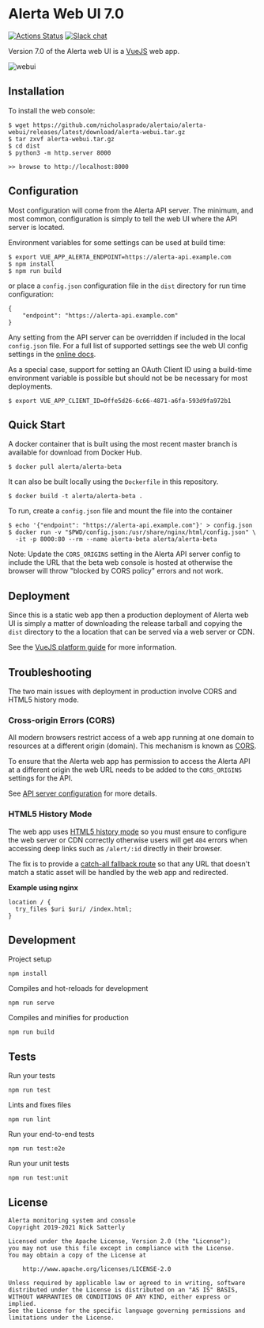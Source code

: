 Alerta Web UI 7.0
=================

[![Actions Status](https://github.com/nicholasprado/alertaio/alerta-webui/workflows/CI%20Tests/badge.svg)](https://github.com/nicholasprado/alertaio/alerta-webui/actions) [![Slack chat](https://img.shields.io/badge/chat-on%20slack-blue?logo=slack)](https://slack.alerta.dev)

Version 7.0 of the Alerta web UI is a [VueJS](https://vuejs.org/) web app.

![webui](/docs/images/alerta-webui-v7.png?raw=true&v=1)

Installation
------------

To install the web console:

    $ wget https://github.com/nicholasprado/alertaio/alerta-webui/releases/latest/download/alerta-webui.tar.gz
    $ tar zxvf alerta-webui.tar.gz
    $ cd dist
    $ python3 -m http.server 8000

    >> browse to http://localhost:8000

Configuration
-------------

Most configuration will come from the Alerta API server. The minimum,
and most common, configuration is simply to tell the web UI where the
API server is located.

Environment variables for some settings can be used at build time:

    $ export VUE_APP_ALERTA_ENDPOINT=https://alerta-api.example.com
    $ npm install
    $ npm run build

or place a `config.json` configuration file in the `dist` directory
for run time configuration:

    {
        "endpoint": "https://alerta-api.example.com"
    }

Any setting from the API server can be overridden if included in
the local `config.json` file. For a full list of supported settings
see the web UI config settings in the [online docs][1].

[1]: https://docs.alerta.io/en/latest/webui.html#configuration-from-api-server

As a special case, support for setting an OAuth Client ID using a
build-time environment variable is possible but should not be be
necessary for most deployments.

    $ export VUE_APP_CLIENT_ID=0ffe5d26-6c66-4871-a6fa-593d9fa972b1

Quick Start
-----------

A docker container that is built using the most recent master branch is
available for download from Docker Hub.

    $ docker pull alerta/alerta-beta

 It can also be built locally using the `Dockerfile` in this repository.

    $ docker build -t alerta/alerta-beta .

To run, create a `config.json` file and mount the file into the container

    $ echo '{"endpoint": "https://alerta-api.example.com"}' > config.json
    $ docker run -v "$PWD/config.json:/usr/share/nginx/html/config.json" \
      -it -p 8000:80 --rm --name alerta-beta alerta/alerta-beta

Note: Update the `CORS_ORIGINS` setting in the Alerta API server config
to include the URL that the beta web console is hosted at otherwise
the browser will throw "blocked by CORS policy" errors and not work.

Deployment
----------

Since this is a static web app then a production deployment of Alerta web UI
is simply a matter of downloading the release tarball and copying the `dist`
directory to the a location that can be served via a web server or CDN.

See the [VueJS platform guide][2] for more information.

[2]: https://cli.vuejs.org/guide/deployment.html#general-guidelines

Troubleshooting
---------------

The two main issues with deployment in production involve CORS and HTML5
history mode.

### Cross-origin Errors (CORS) ###

All modern browsers restrict access of a web app running at one domain to
resources at a different origin (domain). This mechanism is known as [CORS][3].

[3]: https://developer.mozilla.org/en-US/docs/Web/HTTP/CORS

To ensure that the Alerta web app has permission to access the Alerta API
at a different origin the web URL needs to be added to the `CORS_ORIGINS`
settings for the API.

See [API server configuration][4] for more details.

[4]: https://docs.alerta.io/en/latest/configuration.html#cors-config

### HTML5 History Mode

The web app uses [HTML5 history mode][4] so you must ensure to configure
the web server or CDN correctly otherwise users will get `404` errors when
accessing deep links such as `/alert/:id` directly in their browser.

The fix is to provide a [catch-all fallback route][5] so that any URL that
doesn't match a static asset will be handled by the web app and redirected.

**Example using nginx**
```
location / {
  try_files $uri $uri/ /index.html;
}
```

[5]: https://router.vuejs.org/guide/essentials/history-mode.html
[6]: https://router.vuejs.org/guide/essentials/history-mode.html#example-server-configurations

Development
-----------

Project setup
```
npm install
```

Compiles and hot-reloads for development
```
npm run serve
```

Compiles and minifies for production
```
npm run build
```

Tests
-----

Run your tests
```
npm run test
```

Lints and fixes files
```
npm run lint
```

Run your end-to-end tests
```
npm run test:e2e
```

Run your unit tests
```
npm run test:unit
```

License
-------

    Alerta monitoring system and console
    Copyright 2019-2021 Nick Satterly

    Licensed under the Apache License, Version 2.0 (the "License");
    you may not use this file except in compliance with the License.
    You may obtain a copy of the License at

        http://www.apache.org/licenses/LICENSE-2.0

    Unless required by applicable law or agreed to in writing, software
    distributed under the License is distributed on an "AS IS" BASIS,
    WITHOUT WARRANTIES OR CONDITIONS OF ANY KIND, either express or implied.
    See the License for the specific language governing permissions and
    limitations under the License.
